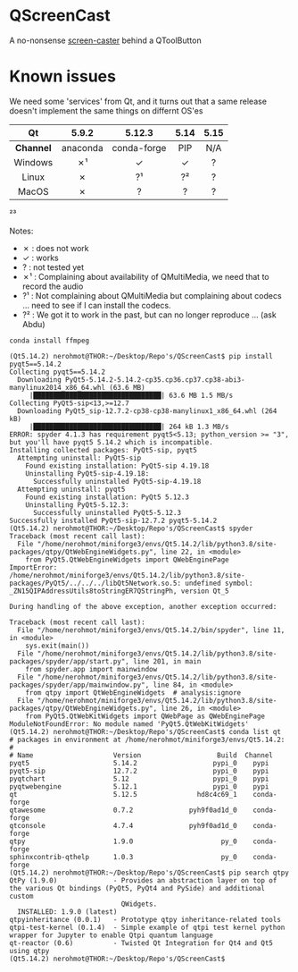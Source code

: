 # QScreenCast
A no-nonsense [screen-caster](https://en.wikipedia.org/wiki/Screencast) behind a QToolButton

# Known issues

We need some 'services' from Qt, and it turns out that a same release doesn't implement the same things on differnt OS'es

| Qt | 5.9.2 | 5.12.3 | 5.14 | 5.15 |
|:----:|:------:|:-------:|:-------:|:-------:|
| **Channel** | anaconda | conda-forge | PIP | N/A |
|Windows| ✗¹ | ✓ | ✓ | ? |
|Linux| ✗ | ?¹ | ?² | ? |
|MacOS| ✗ | ? | ? | ? |

²³

Notes:
  * ✗ : does not work
  * ✓ : works
  * ? : not tested yet
  * ✗¹ : Complaining about availability of QMultiMedia, we need that to record the audio
  * ?¹ : Not complaining about QMultiMedia but complaining about codecs ... need to see if I can install the codecs.
  * ?² : We got it to work in the past, but can no longer reproduce ... (ask Abdu)

```shell
conda install ffmpeg
```

```
(Qt5.14.2) nerohmot@THOR:~/Desktop/Repo's/QScreenCast$ pip install pyqt5==5.14.2
Collecting pyqt5==5.14.2
  Downloading PyQt5-5.14.2-5.14.2-cp35.cp36.cp37.cp38-abi3-manylinux2014_x86_64.whl (63.6 MB)
     |████████████████████████████████| 63.6 MB 1.5 MB/s 
Collecting PyQt5-sip<13,>=12.7
  Downloading PyQt5_sip-12.7.2-cp38-cp38-manylinux1_x86_64.whl (264 kB)
     |████████████████████████████████| 264 kB 1.3 MB/s 
ERROR: spyder 4.1.3 has requirement pyqt5<5.13; python_version >= "3", but you'll have pyqt5 5.14.2 which is incompatible.
Installing collected packages: PyQt5-sip, pyqt5
  Attempting uninstall: PyQt5-sip
    Found existing installation: PyQt5-sip 4.19.18
    Uninstalling PyQt5-sip-4.19.18:
      Successfully uninstalled PyQt5-sip-4.19.18
  Attempting uninstall: pyqt5
    Found existing installation: PyQt5 5.12.3
    Uninstalling PyQt5-5.12.3:
      Successfully uninstalled PyQt5-5.12.3
Successfully installed PyQt5-sip-12.7.2 pyqt5-5.14.2
(Qt5.14.2) nerohmot@THOR:~/Desktop/Repo's/QScreenCast$ spyder
Traceback (most recent call last):
  File "/home/nerohmot/miniforge3/envs/Qt5.14.2/lib/python3.8/site-packages/qtpy/QtWebEngineWidgets.py", line 22, in <module>
    from PyQt5.QtWebEngineWidgets import QWebEnginePage
ImportError: /home/nerohmot/miniforge3/envs/Qt5.14.2/lib/python3.8/site-packages/PyQt5/../../../libQt5Network.so.5: undefined symbol: _ZN15QIPAddressUtils8toStringER7QStringPh, version Qt_5

During handling of the above exception, another exception occurred:

Traceback (most recent call last):
  File "/home/nerohmot/miniforge3/envs/Qt5.14.2/bin/spyder", line 11, in <module>
    sys.exit(main())
  File "/home/nerohmot/miniforge3/envs/Qt5.14.2/lib/python3.8/site-packages/spyder/app/start.py", line 201, in main
    from spyder.app import mainwindow
  File "/home/nerohmot/miniforge3/envs/Qt5.14.2/lib/python3.8/site-packages/spyder/app/mainwindow.py", line 84, in <module>
    from qtpy import QtWebEngineWidgets  # analysis:ignore
  File "/home/nerohmot/miniforge3/envs/Qt5.14.2/lib/python3.8/site-packages/qtpy/QtWebEngineWidgets.py", line 26, in <module>
    from PyQt5.QtWebKitWidgets import QWebPage as QWebEnginePage
ModuleNotFoundError: No module named 'PyQt5.QtWebKitWidgets'
(Qt5.14.2) nerohmot@THOR:~/Desktop/Repo's/QScreenCast$ conda list qt
# packages in environment at /home/nerohmot/miniforge3/envs/Qt5.14.2:
#
# Name                    Version                   Build  Channel
pyqt5                     5.14.2                   pypi_0    pypi
pyqt5-sip                 12.7.2                   pypi_0    pypi
pyqtchart                 5.12                     pypi_0    pypi
pyqtwebengine             5.12.1                   pypi_0    pypi
qt                        5.12.5               hd8c4c69_1    conda-forge
qtawesome                 0.7.2              pyh9f0ad1d_0    conda-forge
qtconsole                 4.7.4              pyh9f0ad1d_0    conda-forge
qtpy                      1.9.0                      py_0    conda-forge
sphinxcontrib-qthelp      1.0.3                      py_0    conda-forge
(Qt5.14.2) nerohmot@THOR:~/Desktop/Repo's/QScreenCast$ pip search qtpy
QtPy (1.9.0)              - Provides an abstraction layer on top of the various Qt bindings (PyQt5, PyQt4 and PySide) and additional custom
                            QWidgets.
  INSTALLED: 1.9.0 (latest)
qtpyinheritance (0.0.1)   - Prototype qtpy inheritance-related tools
qtpi-test-kernel (0.1.4)  - Simple example of qtpi test kernel python wrapper for Jupyter to enable Qtpi quantum language
qt-reactor (0.6)          - Twisted Qt Integration for Qt4 and Qt5 using qtpy
(Qt5.14.2) nerohmot@THOR:~/Desktop/Repo's/QScreenCast$ 
```
